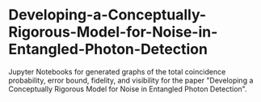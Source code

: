 # Developing-a-Conceptually-Rigorous-Model-for-Noise-in-Entangled-Photon-Detection
Jupyter Notebooks for generated graphs of the total coincidence probability, error bound, fidelity, and visibility for the paper "Developing a Conceptually Rigorous Model for Noise in Entangled Photon Detection".
